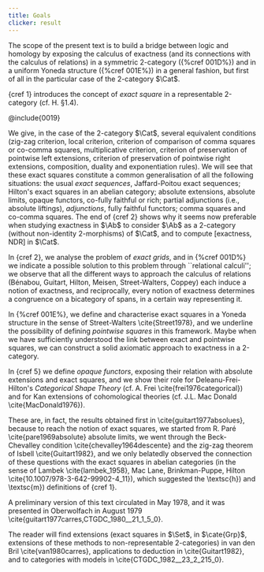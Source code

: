 ```yaml
---
title: Goals
clicker: result
---
```



The scope of the present text is to build a bridge between logic and homology by exposing the calculus of exactness (and its connections with the calculus of relations) in a symmetric 2-category ({%cref 001D%}) and in a uniform Yoneda structure ({%cref 001E%}) in a general fashion, but first of all in the particular case of the 2-category $\Cat$.

{cref 1} introduces the concept of *exact square* in a representable 2-category (cf. H. §1.4).

@include{0019}

We give, in the case of the 2-category $\Cat$, several equivalent conditions (zig-zag criterion, local criterion, criterion of comparison of comma squares or co-comma squares, multiplicative criterion, criterion of preservation of pointwise left extensions, criterion of preservation of pointwise right extensions, composition, duality and exponentiation rules). We will see that these exact squares constitute a common generalisation of all the following situations: the usual *exact sequences*, Jaffard-Poitou exact sequences; Hilton's exact squares in an abelian category; absolute extensions, absolute limits, opaque functors, co-fully faithful or rich; partial adjunctions (i.e., absolute liftings), *adjunctions*, fully faithful functors; comma squares and co-comma squares. The end of {cref 2} shows why it seems now preferable when studying exactness in $\Ab$ to consider $\Ab$ as a 2-category (without non-identity 2-morphisms) of $\Cat$, and to compute [exactness, NDR] in $\Cat$.

In {cref 2}, we analyse the problem of *exact grids*, and in {%cref 001D%} we indicate a possible solution to this problem through ``relational calculi''; we observe that all the different ways to approach the calculus of relations (Bénabou, Guitart, Hilton, Meisen, Street-Walters, Coppey) each induce a notion of exactness, and reciprocally, every notion of exactness determines a congruence on a bicategory of spans, in a certain way representing it.

In {%cref 001E%}, we define and characterise exact squares in a Yoneda structure in the sense of Street-Walters \cite{Street1978}, and we underline the possibility of defining *pointwise squares* in this framework. Maybe when we have sufficiently understood the link between exact and pointwise squares, we can construct a solid axiomatic approach to exactness in a 2-category.

In {cref 5} we define *opaque functors*, exposing their relation with absolute extensions and exact squares, and we show their role for Deleanu-Frei-Hilton's *Categorical Shape Theory* (cf. A. Frei \cite{frei1976categorical}) and for Kan extensions of cohomological theories (cf. J.L. Mac Donald \cite{MacDonald1976}).

These are, in fact, the results obtained first in \cite{guitart1977absolues}, because to reach the notion of exact squares, we started from R. Paré \cite{pare1969absolute} absolute limits, we went through the Beck-Chevalley condition \cite{chevalley1964descente} and the zig-zag theorem of Isbell \cite{Guitart1982}, and we only belatedly observed the connection of these questions with
the exact squares in abelian categories (in the sense of Lambek \cite{lambek_1958}, Mac Lane,
Brinkman-Puppe, Hilton \cite{10.1007/978-3-642-99902-4_11}), which suggested the \textsc{h}) and \textsc{m}) definitions of {cref 1}.

A preliminary version of this text circulated in May 1978, and it was presented in Oberwolfach in August 1979 \cite{guitart1977carres,CTGDC_1980__21_1_5_0}.

The reader will find extensions (exact squares in $\Set$, in $\cate{Grp}$, extensions of these methods to non-representable 2-categories) in van den Bril \cite{van1980carres}, applications to deduction in \cite{Guitart1982}, and to categories with models in \cite{CTGDC_1982__23_2_215_0}.
